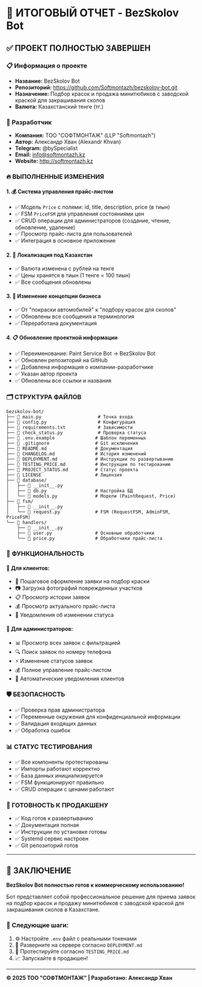 # 🎯 ИТОГОВЫЙ ОТЧЕТ - BezSkolov Bot

## ✅ ПРОЕКТ ПОЛНОСТЬЮ ЗАВЕРШЕН

### 📋 Информация о проекте
- **Название:** BezSkolov Bot  
- **Репозиторий:** https://github.com/Softmontazh/bezskolov-bot.git
- **Назначение:** Подбор красок и продажа минитюбиков с заводской краской для закрашивания сколов
- **Валюта:** Казахстанский тенге (тг.)

### 🏢 Разработчик
- **Компания:** ТОО "СОФТМОНТАЖ" (LLP "Softmontazh")
- **Автор:** Александр Хван (Alexandr Khvan)
- **Telegram:** @bySpecialist
- **Email:** info@softmontazh.kz
- **Website:** http://softmontazh.kz

### 🔥 ВЫПОЛНЕННЫЕ ИЗМЕНЕНИЯ

#### 1. 💰 Система управления прайс-листом
- ✅ Модель `Price` с полями: id, title, description, price (в тиын)
- ✅ FSM `PriceFSM` для управления состояниями цен
- ✅ CRUD операции для администраторов (создание, чтение, обновление, удаление)
- ✅ Просмотр прайс-листа для пользователей
- ✅ Интеграция в основное приложение

#### 2. 💱 Локализация под Казахстан
- ✅ Валюта изменена с рублей на тенге
- ✅ Цены хранятся в тиын (1 тенге = 100 тиын)
- ✅ Все сообщения обновлены

#### 3. 🔄 Изменение концепции бизнеса
- ✅ От "покраски автомобилей" к "подбору красок для сколов"
- ✅ Обновлены все сообщения и терминология
- ✅ Переработана документация

#### 4. 📋 Обновление проектной информации
- ✅ Переименование: Paint Service Bot → BezSkolov Bot
- ✅ Обновлен репозиторий на GitHub
- ✅ Добавлена информация о компании-разработчике
- ✅ Указан автор проекта
- ✅ Обновлены все ссылки и названия

### 🗂️ СТРУКТУРА ФАЙЛОВ

```
bezskolov-bot/
├── 📄 main.py                     # Точка входа
├── 📄 config.py                   # Конфигурация
├── 📄 requirements.txt            # Зависимости
├── 📄 check_status.py             # Проверка статуса
├── 📄 .env.example               # Шаблон переменных
├── 📄 .gitignore                 # Git исключения
├── 📄 README.md                  # Документация
├── 📄 CHANGELOG.md               # История изменений
├── 📄 DEPLOYMENT.md              # Инструкции по развертыванию
├── 📄 TESTING_PRICE.md           # Инструкции по тестированию
├── 📄 PROJECT_STATUS.md          # Статус проекта
├── 📄 LICENSE                    # Лицензия
├── 📁 database/
│   ├── 📄 __init__.py
│   ├── 📄 db.py                  # Настройка БД
│   └── 📄 models.py              # Модели (PaintRequest, Price)
├── 📁 fsm/
│   ├── 📄 __init__.py
│   └── 📄 request.py             # FSM (RequestFSM, AdminFSM, PriceFSM)
└── 📁 handlers/
    ├── 📄 __init__.py
    ├── 📄 user.py                # Основные обработчики
    └── 📄 price.py               # Обработчики прайс-листа
```

### 🚀 ФУНКЦИОНАЛЬНОСТЬ

#### 👥 Для клиентов:
- 📝 Пошаговое оформление заявки на подбор краски
- 📷 Загрузка фотографий поврежденных участков
- 📋 Просмотр истории заявок
- 💰 Просмотр актуального прайс-листа
- 🔔 Уведомления об изменении статуса

#### 🔧 Для администраторов:
- 📊 Просмотр всех заявок с фильтрацией
- 🔍 Поиск заявок по номеру телефона
- ⚡ Изменение статусов заявок
- 💰 Полное управление прайс-листом
- 📱 Автоматические уведомления клиентов

### 🛡️ БЕЗОПАСНОСТЬ
- ✅ Проверка прав администратора
- ✅ Переменные окружения для конфиденциальной информации
- ✅ Валидация входящих данных
- ✅ Обработка ошибок

### 📊 СТАТУС ТЕСТИРОВАНИЯ
- ✅ Все компоненты протестированы
- ✅ Импорты работают корректно
- ✅ База данных инициализируется
- ✅ FSM функционируют правильно
- ✅ CRUD операции с ценами работают

### 🎯 ГОТОВНОСТЬ К ПРОДАКШЕНУ
- ✅ Код готов к развертыванию
- ✅ Документация полная
- ✅ Инструкции по установке готовы
- ✅ Systemd сервис настроен
- ✅ Git репозиторий готов

---

## 🏁 ЗАКЛЮЧЕНИЕ

**BezSkolov Bot полностью готов к коммерческому использованию!**

Бот представляет собой профессиональное решение для приема заявок на подбор красок и продажу минитюбиков с заводской краской для закрашивания сколов в Казахстане.

### 📝 Следующие шаги:
1. ⚙️ Настройте `.env` файл с реальными токенами
2. 🚀 Разверните на сервере согласно `DEPLOYMENT.md`
3. 🧪 Протестируйте согласно `TESTING_PRICE.md`
4. 📈 Запускайте в продакшен!

---
**© 2025 ТОО "СОФТМОНТАЖ" | Разработано: Александр Хван**

